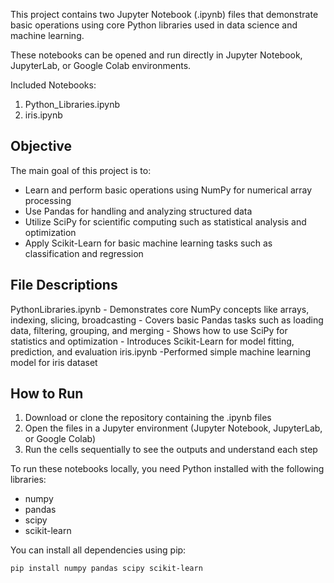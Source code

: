 



This project contains two Jupyter Notebook (.ipynb) files that demonstrate basic operations using core Python libraries used in data science and machine learning.

These notebooks can be opened and run directly in Jupyter Notebook, JupyterLab, or Google Colab environments.

Included Notebooks:

1. Python_Libraries.ipynb
2. iris.ipynb

## Objective

The main goal of this project is to:

* Learn and perform basic operations using NumPy for numerical array processing
* Use Pandas for handling and analyzing structured data
* Utilize SciPy for scientific computing such as statistical analysis and optimization
* Apply Scikit-Learn for basic machine learning tasks such as classification and regression

## File Descriptions

PythonLibraries.ipynb
\- Demonstrates core NumPy concepts like arrays, indexing, slicing, broadcasting
\- Covers basic Pandas tasks such as loading data, filtering, grouping, and merging
\- Shows how to use SciPy for statistics and optimization
\- Introduces Scikit-Learn for model fitting, prediction, and evaluation
iris.ipynb
\-Performed simple machine learning model for iris dataset

## How to Run

1. Download or clone the repository containing the .ipynb files
2. Open the files in a Jupyter environment (Jupyter Notebook, JupyterLab, or Google Colab)
3. Run the cells sequentially to see the outputs and understand each step


To run these notebooks locally, you need Python installed with the following libraries:

* numpy
* pandas
* scipy
* scikit-learn

You can install all dependencies using pip:

```
pip install numpy pandas scipy scikit-learn
```




